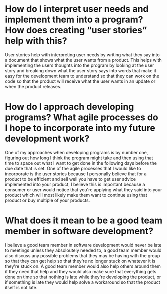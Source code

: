 # How do I interpret user needs and implement them into a program? How does creating “user stories” help with this?

  User stories help with interpreting user needs by writing what they say into a document that shows what the user wants from a product. This helps with implementing the users thoughts into the program by looking at the user story and breaking down what the user story says into words that make it easy for the development team to understand so that they can work on the code so that the product will receive what the user wants in an update or when the product releases.



# How do I approach developing programs? What agile processes do I hope to incorporate into my future development work?

  One of my approaches when developing programs is by number one, figuring out how long I think the program might take and then using that time to space out what I want to get done in the following days before the due date that is set. One of the agile processes that I would like to incorporate is the user stories because I personally believe that for a product to be efficient and sell well you have to get user advice implemented into your product, I believe this is important because a consumer or user would notice that you're applying what they said into your product which will most likely make them want to continue using that product or buy multiple of your products.



# What does it mean to be a good team member in software development?

  I believe a good team member in software development would never be late to meetings unless they absoloutely needed to, a good team member would also discuss any possible problems that they may be having with the group so that they can get help so that they're no longer stuck on whatever it is they're stuck on. A good team member would also help others around them if they need that help and they would also make sure that everything gets done on time so that nothing is late while they're developing the product, or if something is late they would help solve a workaround so that the product itself is not late.

